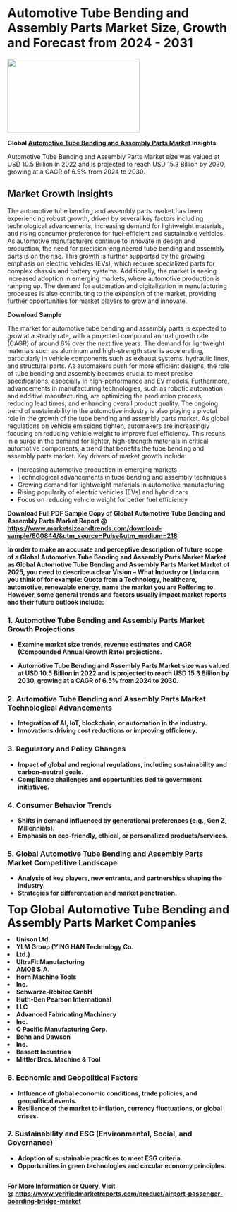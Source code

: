 <H1>Automotive Tube Bending and Assembly Parts Market Size, Growth and Forecast from 2024 - 2031</H1><img class="aligncenter size-medium wp-image-584254" src="https://thirdeyenews.in/wp-content/uploads/2024/09/Global-Market-Research-300x168.jpeg" alt="" width="300" height="168" /><p><strong>Global&nbsp;<a href="https://www.marketsizeandtrends.com/download-sample/800844/&amp;utm_source=Pulse&amp;utm_medium=218">Automotive Tube Bending and Assembly Parts Market</a> Insights</strong></p><p>Automotive Tube Bending and Assembly Parts Market size was valued at USD 10.5 Billion in 2022 and is projected to reach USD 15.3 Billion by 2030, growing at a CAGR of 6.5% from 2024 to 2030.</p><p><h2>Market Growth Insights</h2> <p>The automotive tube bending and assembly parts market has been experiencing robust growth, driven by several key factors including technological advancements, increasing demand for lightweight materials, and rising consumer preference for fuel-efficient and sustainable vehicles. As automotive manufacturers continue to innovate in design and production, the need for precision-engineered tube bending and assembly parts is on the rise. This growth is further supported by the growing emphasis on electric vehicles (EVs), which require specialized parts for complex chassis and battery systems. Additionally, the market is seeing increased adoption in emerging markets, where automotive production is ramping up. The demand for automation and digitalization in manufacturing processes is also contributing to the expansion of the market, providing further opportunities for market players to grow and innovate.</p> <p><strong>Download Sample</strong></p> <p>The market for automotive tube bending and assembly parts is expected to grow at a steady rate, with a projected compound annual growth rate (CAGR) of around 6% over the next five years. The demand for lightweight materials such as aluminum and high-strength steel is accelerating, particularly in vehicle components such as exhaust systems, hydraulic lines, and structural parts. As automakers push for more efficient designs, the role of tube bending and assembly becomes crucial to meet precise specifications, especially in high-performance and EV models. Furthermore, advancements in manufacturing technologies, such as robotic automation and additive manufacturing, are optimizing the production process, reducing lead times, and enhancing overall product quality. The ongoing trend of sustainability in the automotive industry is also playing a pivotal role in the growth of the tube bending and assembly parts market. As global regulations on vehicle emissions tighten, automakers are increasingly focusing on reducing vehicle weight to improve fuel efficiency. This results in a surge in the demand for lighter, high-strength materials in critical automotive components, a trend that benefits the tube bending and assembly parts market. Key drivers of market growth include: <ul> <li>Increasing automotive production in emerging markets</li> <li>Technological advancements in tube bending and assembly techniques</li> <li>Growing demand for lightweight materials in automotive manufacturing</li> <li>Rising popularity of electric vehicles (EVs) and hybrid cars</li> <li>Focus on reducing vehicle weight for better fuel efficiency</li> </ul> <p><strong></p><p><span class=""><strong>Download Full PDF Sample Copy of Global Automotive Tube Bending and Assembly Parts Market Report</strong> @ <a href="https://www.marketsizeandtrends.com/download-sample/800844/&amp;utm_source=Pulse&amp;utm_medium=218" target="_blank">https://www.marketsizeandtrends.com/download-sample/800844/&amp;utm_source=Pulse&amp;utm_medium=218</a></span></p><p>In order to make an accurate and perceptive description of future scope of a Global&nbsp;Automotive Tube Bending and Assembly Parts Market Market as Global&nbsp;Automotive Tube Bending and Assembly Parts Market Market of 2025, you need to describe a clear Vision &ndash; What Industry or Linda can you think of for example: Quote from a Technology, healthcare, automotive, renewable energy, name the market you are Reffering to. However, some general trends and factors usually impact market reports and their future outlook include:</p><h3>1.&nbsp;<strong>Automotive Tube Bending and Assembly Parts Market Growth Projections</strong></h3><ul><li>Examine market size trends, revenue estimates and CAGR (Compounded Annual Growth Rate) projections.</li><li><p>Automotive Tube Bending and Assembly Parts Market size was valued at USD 10.5 Billion in 2022 and is projected to reach USD 15.3 Billion by 2030, growing at a CAGR of 6.5% from 2024 to 2030.</p></li></ul><h3>2.&nbsp;<strong>Automotive Tube Bending and Assembly Parts Market Technological Advancements</strong></h3><ul><li>Integration of AI, IoT, blockchain, or automation in the industry.</li><li>Innovations driving cost reductions or improving efficiency.</li></ul><h3>3.&nbsp;<strong>Regulatory and Policy Changes</strong></h3><ul><li>Impact of global and regional regulations, including sustainability and carbon-neutral goals.</li><li>Compliance challenges and opportunities tied to government initiatives.</li></ul><h3>4.&nbsp;<strong>Consumer Behavior Trends</strong></h3><ul><li>Shifts in demand influenced by generational preferences (e.g., Gen Z, Millennials).</li><li>Emphasis on eco-friendly, ethical, or personalized products/services.</li></ul><h3>5.&nbsp;<strong>Global Automotive Tube Bending and Assembly Parts Market Competitive Landscape</strong></h3><ul><li>Analysis of key players, new entrants, and partnerships shaping the industry.</li><li>Strategies for differentiation and market penetration.</li></ul><p data-pm-slice="1 1 []"><span style="color: inherit; font-family: inherit; font-size: 25px;">Top Global Automotive Tube Bending and Assembly Parts Market Companies</span></p><div class="" data-test-id=""><p><li>Unison Ltd.</li><li> YLM Group (YING HAN Technology Co.</li><li> Ltd.)</li><li> UltraFit Manufacturing</li><li> AMOB S.A.</li><li> Horn Machine Tools</li><li> Inc.</li><li> Schwarze-Robitec GmbH</li><li> Huth-Ben Pearson International</li><li> LLC</li><li> Advanced Fabricating Machinery</li><li> Inc.</li><li> Q Pacific Manufacturing Corp.</li><li> Bohn and Dawson</li><li> Inc.</li><li> Bassett Industries</li><li> Mittler Bros. Machine & Tool</li></p></div><h3>6.&nbsp;<strong>Economic and Geopolitical Factors</strong></h3><ul><li>Influence of global economic conditions, trade policies, and geopolitical events.</li><li>Resilience of the market to inflation, currency fluctuations, or global crises.</li></ul><h3>7.&nbsp;<strong>Sustainability and ESG (Environmental, Social, and Governance)</strong></h3><ul><li>Adoption of sustainable practices to meet ESG criteria.</li><li>Opportunities in green technologies and circular economy principles.</li></ul><h2><strong style="font-size: 14px;">For More Information or Query, Visit @&nbsp;</strong><a style="background-color: #ffffff; font-size: 14px;" href="https://www.marketsizeandtrends.com/report/automotive-tube-bending-and-assembly-parts-market/" target="_blank">https://www.verifiedmarketreports.com/product/airport-passenger-boarding-bridge-market</a></h2>

